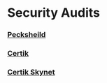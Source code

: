 # Security Audits

### [Pecksheild](https://auditchain.finance/Peckshield-Audit-Report.pdf)&#x20;

### [Certik ](https://www.dropbox.com/s/ulv2nnc4x65c2f9/REP-Auditchain-audit\_\_final-20220307T060640Z.pdf?dl=0)

### [Certik Skynet ](https://www.certik.com/projects/auditchain)

